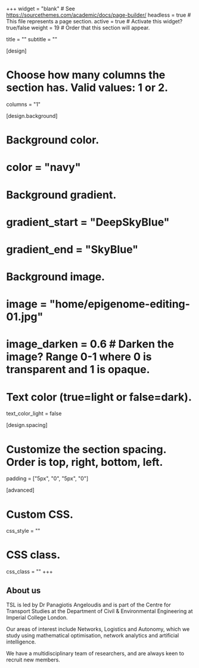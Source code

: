 +++
widget = "blank"  # See https://sourcethemes.com/academic/docs/page-builder/
headless = true  # This file represents a page section.
active = true  # Activate this widget? true/false
weight = 19  # Order that this section will appear.

title = ""
subtitle = ""

[design]
  # Choose how many columns the section has. Valid values: 1 or 2.
  columns = "1"

[design.background]
  # Background color.
  # color = "navy"
  
  # Background gradient.
  # gradient_start = "DeepSkyBlue"
  # gradient_end = "SkyBlue"
  
  # Background image.
  # image = "home/epigenome-editing-01.jpg"
  # image_darken = 0.6  # Darken the image? Range 0-1 where 0 is transparent and 1 is opaque.

  # Text color (true=light or false=dark).
  text_color_light = false

[design.spacing]
  # Customize the section spacing. Order is top, right, bottom, left.
  padding = ["5px", "0", "5px", "0"]

[advanced]
 # Custom CSS. 
 css_style = ""
 
 # CSS class.
 css_class = ""
+++

## About us

TSL is led by Dr Panagiotis Angeloudis and is part of the Centre for Transport Studies at the Department of Civil & Environmental Engineering at Imperial College London.


Our areas of interest include Networks, Logistics and Autonomy, which we study using mathematical optimisation, network analytics and artificial intelligence.


We have a multidisciplinary team of researchers, and are always keen to recruit new members.

